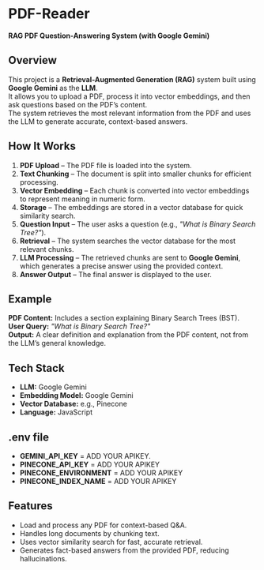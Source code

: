# PDF-Reader  
**RAG PDF Question-Answering System (with Google Gemini)**  

## Overview  
This project is a **Retrieval-Augmented Generation (RAG)** system built using **Google Gemini** as the **LLM**.  
It allows you to upload a PDF, process it into vector embeddings, and then ask questions based on the PDF’s content.  
The system retrieves the most relevant information from the PDF and uses the LLM to generate accurate, context-based answers.  

## How It Works  
1. **PDF Upload** – The PDF file is loaded into the system.  
2. **Text Chunking** – The document is split into smaller chunks for efficient processing.  
3. **Vector Embedding** – Each chunk is converted into vector embeddings to represent meaning in numeric form.  
4. **Storage** – The embeddings are stored in a vector database for quick similarity search.  
5. **Question Input** – The user asks a question (e.g., *"What is Binary Search Tree?"*).  
6. **Retrieval** – The system searches the vector database for the most relevant chunks.  
7. **LLM Processing** – The retrieved chunks are sent to **Google Gemini**, which generates a precise answer using the provided context.  
8. **Answer Output** – The final answer is displayed to the user.  

## Example  
**PDF Content:** Includes a section explaining Binary Search Trees (BST).  
**User Query:** *"What is Binary Search Tree?"*  
**Output:** A clear definition and explanation from the PDF content, not from the LLM’s general knowledge.  

## Tech Stack  
- **LLM:** Google Gemini  
- **Embedding Model:** Google Gemini  
- **Vector Database:** e.g., Pinecone  
- **Language:** JavaScript  

## .env file
- **GEMINI_API_KEY** = ADD YOUR APIKEY. 
- **PINECONE_API_KEY** = ADD YOUR APIKEY
- **PINECONE_ENVIRONMENT** = ADD YOUR APIKEY
- **PINECONE_INDEX_NAME** = ADD YOUR APIKEY


## Features  
- Load and process any PDF for context-based Q&A.  
- Handles long documents by chunking text.  
- Uses vector similarity search for fast, accurate retrieval.  
- Generates fact-based answers from the provided PDF, reducing hallucinations.  

